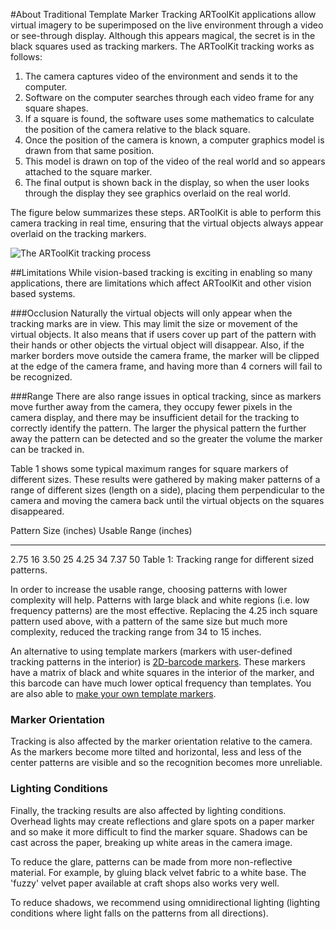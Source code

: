 #About Traditional Template Marker Tracking
ARToolKit applications allow virtual imagery to be superimposed on the live environment through a video or see-through display. Although this appears magical, the secret is in the black squares used as tracking markers. The ARToolKit tracking works as follows:

1.  The camera captures video of the environment and sends it to the computer.
2.  Software on the computer searches through each video frame for any square shapes.
3.  If a square is found, the software uses some mathematics to calculate the position of the camera relative to the black square.
4.  Once the position of the camera is known, a computer graphics model is drawn from that same position.
5.  This model is drawn on top of the video of the real world and so appears attached to the square marker.
6.  The final output is shown back in the display, so when the user looks through the display they see graphics overlaid on the real world.

The figure below summarizes these steps. ARToolKit is able to perform this camera tracking in real time, ensuring that the virtual objects always appear overlaid on the tracking markers.

![The ARToolKit tracking process][diagram]

##Limitations
While vision-based tracking is exciting in enabling so many applications, there are limitations which affect ARToolKit and other vision based systems.

###Occlusion
Naturally the virtual objects will only appear when the tracking marks are in view. This may limit the size or movement of the virtual objects. It also means that if users cover up part of the pattern with their hands or other objects the virtual object will disappear. Also, if the marker borders move outside the camera frame, the marker will be clipped at the edge of the camera frame, and having more than 4 corners will fail to be recognized.

###Range
There are also range issues in optical tracking, since as markers move further away from the camera, they occupy fewer pixels in the camera display, and there may be insufficient detail for the tracking to correctly identify the pattern. The larger the physical pattern the further away the pattern can be detected and so the greater the volume the marker can be tracked in.

Table 1 shows some typical maximum ranges for square markers of different sizes. These results were gathered by making maker patterns of a range of different sizes (length on a side), placing them perpendicular to the camera and moving the camera back until the virtual objects on the squares disappeared.

Pattern Size (inches)   Usable Range (inches)
----------------------- -----------------------
2.75                    16
3.50                    25
4.25                    34
7.37                    50
Table 1: Tracking range for different sized patterns.

In order to increase the usable range, choosing patterns with lower complexity will help. Patterns with large black and white regions (i.e. low frequency patterns) are the most effective. Replacing the 4.25 inch square pattern used above, with a pattern of the same size but much more complexity, reduced the tracking range from 34 to 15 inches.

An alternative to using template markers (markers with user-defined tracking patterns in the interior) is [2D-barcode markers][marker_barcode]. These markers have a matrix of black and white squares in the interior of the marker, and this barcode can have much lower optical frequency than templates. You are also able to [make your own template markers][marker_training].

### Marker Orientation
Tracking is also affected by the marker orientation relative to the camera. As the markers become more tilted and horizontal, less and less of the center patterns are visible and so the recognition becomes more unreliable.

### Lighting Conditions
Finally, the tracking results are also affected by lighting conditions. Overhead lights may create reflections and glare spots on a paper marker and so make it more difficult to find the marker square. Shadows can be cast across the paper, breaking up white areas in the camera image.

To reduce the glare, patterns can be made from more non-reflective material. For example, by gluing black velvet fabric to a white base. The 'fuzzy' velvet paper available at craft shops also works very well.

To reduce shadows, we recommend using omnidirectional lighting (lighting conditions where light falls on the patterns from all directions).

[diagram]: :diagram_1.jpg
[marker_barcode]: Marker_Training:marker_barcode_
[marker_training]: Marker_Training:marker_training
